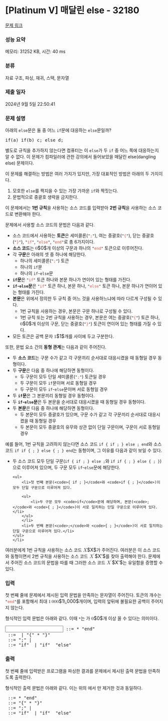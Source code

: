 # [Platinum V] 매달린 else - 32180 

[문제 링크](https://www.acmicpc.net/problem/32180) 

### 성능 요약

메모리: 31252 KB, 시간: 40 ms

### 분류

자료 구조, 파싱, 재귀, 스택, 문자열

### 제출 일자

2024년 9월 5일 22:50:41

### 문제 설명

<p>아래의 <code>else</code>문은 둘 중 어느 <code>if</code>문에 대응하는 <code>else</code>문일까?</p>

<pre>if(a) if(b) c; else d;
</pre>

<p>별도로 규칙을 추가하지 않는다면 컴퓨터는 이 <code>else</code>가 두 <code>if</code> 중 어느 쪽에 대응하는지 알 수 없다. 이 문제가 컴파일러에 관한 강의에서 들어보았을 매달린 else(dangling else) 문제이다.</p>

<p>이 문제를 해결하는 방법은 여러 가지가 있지만, 가장 대표적인 방법은 아래의 두 가지이다.</p>

<ol>
	<li>모호한 <code>else</code>를 짝지을 수 있는 가장 가까운 <code>if</code>와 짝짓는다.</li>
	<li>문법적으로 중괄호 생략을 금지한다.</li>
</ol>

<p>이 문제에서는 <strong>1번 규칙</strong>을 사용하는 소스 코드를 입력받아 <strong>2번 규칙</strong>을 사용하는 소스 코드로 변환해야 한다.</p>

<p>문제에서 사용할 소스 코드의 문법은 다음과 같다.</p>

<ul>
	<li>소스 코드에서 사용하는 <strong>토큰</strong>은 세미콜론(<code>"<span style="color:#e74c3c;">;</span>"</code>), 여는 중괄호(<code>"<span style="color:#e74c3c;">{</span>"</code>), 닫는 중괄호(<code>"<span style="color:#e74c3c;">}</span>"</code>), <code>"<span style="color:#e74c3c;">if</span>"</code>, <code>"<span style="color:#e74c3c;">else</span>"</code>, <code>"<span style="color:#e74c3c;">end</span>"</code>로 총 6가지이다.</li>
	<li><strong>소스 코드</strong>는 <mjx-container class="MathJax" jax="CHTML" style="font-size: 109%; position: relative;"><mjx-math class="MJX-TEX" aria-hidden="true"><mjx-mn class="mjx-n"><mjx-c class="mjx-c30"></mjx-c></mjx-mn></mjx-math><mjx-assistive-mml unselectable="on" display="inline"><math xmlns="http://www.w3.org/1998/Math/MathML"><mn>0</mn></math></mjx-assistive-mml><span aria-hidden="true" class="no-mathjax mjx-copytext">$0$</span></mjx-container>개 이상의 구문과 하나의 <code>"<span style="color:#e74c3c;">end</span>"</code> 토큰으로 이루어진다.</li>
	<li>각 <strong>구문</strong>은 아래의 셋 중 하나에 해당한다.
	<ul>
		<li>하나의 세미콜론(<code>"<span style="color:#e74c3c;">;</span>"</code>) 토큰</li>
		<li>하나의 <code>if</code>문</li>
		<li>하나의 <code>if</code>-<code>else</code>문</li>
	</ul>
	</li>
	<li><strong><code>if</code>문</strong>은 <code>"<span style="color:#e74c3c;">if</span>"</code> 토큰 하나와 본문 하나가 연이어 있는 형태를 가진다.</li>
	<li><strong><code>if</code>-<code>else</code>문</strong>은 <code>"<span style="color:#e74c3c;">if</span>"</code> 토큰 하나, 본문 하나, <code>"<span style="color:#e74c3c;">else</span>"</code> 토큰 하나, 본문 하나가 연이어 있는 형태를 가진다.</li>
	<li><strong>본문</strong>은 위에서 정의한 두 규칙 중 어느 것을 사용하느냐에 따라 다르게 구성될 수 있다.
	<ul>
		<li>1번 규칙을 사용하는 경우, 본문은 구문 하나로 구성될 수 있다.</li>
		<li>1번 규칙 또는 2번 규칙을 사용하는 경우, 본문은 여는 중괄호(<code>"<span style="color:#e74c3c;">{</span>"</code>) 토큰 하나, <mjx-container class="MathJax" jax="CHTML" style="font-size: 109%; position: relative;"><mjx-math class="MJX-TEX" aria-hidden="true"><mjx-mn class="mjx-n"><mjx-c class="mjx-c30"></mjx-c></mjx-mn></mjx-math><mjx-assistive-mml unselectable="on" display="inline"><math xmlns="http://www.w3.org/1998/Math/MathML"><mn>0</mn></math></mjx-assistive-mml><span aria-hidden="true" class="no-mathjax mjx-copytext">$0$</span></mjx-container>개 이상의 구문, 닫는 중괄호(<code>"<span style="color:#e74c3c;">}</span>"</code>) 토큰이 연이어 있는 형태를 가질 수 있다.</li>
	</ul>
	</li>
	<li>모든 토큰은 공백 문자 <mjx-container class="MathJax" jax="CHTML" style="font-size: 109%; position: relative;"><mjx-math class="MJX-TEX" aria-hidden="true"><mjx-mn class="mjx-n"><mjx-c class="mjx-c31"></mjx-c></mjx-mn></mjx-math><mjx-assistive-mml unselectable="on" display="inline"><math xmlns="http://www.w3.org/1998/Math/MathML"><mn>1</mn></math></mjx-assistive-mml><span aria-hidden="true" class="no-mathjax mjx-copytext">$1$</span></mjx-container>개를 사이에 두고 구분한다.</li>
</ul>

<p>또한, 문법 요소 간의 <strong>동형 관계</strong>는 다음과 같이 주어진다.</p>

<ul>
	<li>두 <strong>소스 코드</strong>는 구문 수가 같고 각 구문끼리 순서대로 대응시켰을 때 동형일 경우 동형이다.</li>
	<li>두 <strong>구문</strong>은 다음 중 하나에 해당하면 동형이다.
	<ul>
		<li>두 구문이 모두 단일 세미콜론(<code>"<span style="color:#e74c3c;">;</span>"</code>) 토큰일 경우</li>
		<li>두 구문이 모두 <code>if</code>문이며 서로 동형일 경우</li>
		<li>두 구문이 모두 <code>if</code>-<code>else</code>문이며 서로 동형일 경우</li>
	</ul>
	</li>
	<li>두 <strong><code>if</code>문</strong>은 그 본문끼리 동형일 경우 동형이다.</li>
	<li>두 <strong><code>if</code>-<code>else</code>문</strong>은 두 본문을 순서대로 대응시켰을 때 동형일 경우 동형이다.</li>
	<li>두 <strong>본문</strong>은 다음 중 하나에 해당하면 동형이다.
	<ul>
		<li>두 본문이 모두 중괄호가 있으며, 구문 수가 같고 각 구문끼리 순서대로 대응시켰을 때 동형일 경우</li>
		<li>두 본문이 모두 중괄호의 유무와 상관 없이 단일 구문이며, 구문이 서로 동형일 경우</li>
	</ul>
	</li>
</ul>

<p>예를 들어, 1번 규칙을 고려하지 않는다면 소스 코드 <code>if { if ; } else ; end</code>와 소스 코드 <code>if if { ; } else { ; } end</code>는 동형이며, 그 이유를 다음과 같이 보일 수 있다.</p>

<ul>
	<li>두 소스 코드 모두 단일 구문(<code>if { if ; } else ;</code>와 <code>if if { ; } else { ; }</code>)으로 이루어져 있으며, 두 구문 모두 <code>if</code>-<code>else</code>문에 해당한다.

	<ul>
		<li>첫 번째 본문(<code>{ if ; }</code>와 <code>if { ; }</code>)이 모두 단일 구문으로 이루어져 있다.

		<ul>
			<li>두 구문 모두 <code>if</code>문에 해당하며, 본문(<code>;</code>와 <code>{ ; }</code>)이 서로 일치하는 단일 구문으로 이루어져 있다.</li>
		</ul>
		</li>
		<li>두 번째 본문(<code>;</code>와 <code>{ ; }</code>)이 서로 일치하는 단일 구문으로 이루어져 있다.</li>
	</ul>
	</li>
</ul>

<p>여러분에게 1번 규칙을 사용하는 소스 코드 <mjx-container class="MathJax" jax="CHTML" style="font-size: 109%; position: relative;"><mjx-math class="MJX-TEX" aria-hidden="true"><mjx-mi class="mjx-i"><mjx-c class="mjx-c1D44B TEX-I"></mjx-c></mjx-mi></mjx-math><mjx-assistive-mml unselectable="on" display="inline"><math xmlns="http://www.w3.org/1998/Math/MathML"><mi>X</mi></math></mjx-assistive-mml><span aria-hidden="true" class="no-mathjax mjx-copytext">$X$</span></mjx-container>가 주어진다. 여러분은 이 소스 코드와 동형이면서 2번 규칙을 사용하는 소스 코드 <mjx-container class="MathJax" jax="CHTML" style="font-size: 109%; position: relative;"><mjx-math class="MJX-TEX" aria-hidden="true"><mjx-msup><mjx-mi class="mjx-i"><mjx-c class="mjx-c1D44B TEX-I"></mjx-c></mjx-mi><mjx-script style="vertical-align: 0.363em; margin-left: 0.051em;"><mjx-mo class="mjx-var" size="s"><mjx-c class="mjx-c2032"></mjx-c></mjx-mo></mjx-script></mjx-msup></mjx-math><mjx-assistive-mml unselectable="on" display="inline"><math xmlns="http://www.w3.org/1998/Math/MathML"><msup><mi>X</mi><mo data-mjx-alternate="1">′</mo></msup></math></mjx-assistive-mml><span aria-hidden="true" class="no-mathjax mjx-copytext">$X'$</span></mjx-container>를 찾아 출력해야 한다. 문제에서 주어진 소스 코드의 문법을 따를 때 그러한 소스 코드 <mjx-container class="MathJax" jax="CHTML" style="font-size: 109%; position: relative;"><mjx-math class="MJX-TEX" aria-hidden="true"><mjx-msup><mjx-mi class="mjx-i"><mjx-c class="mjx-c1D44B TEX-I"></mjx-c></mjx-mi><mjx-script style="vertical-align: 0.363em; margin-left: 0.051em;"><mjx-mo class="mjx-var" size="s"><mjx-c class="mjx-c2032"></mjx-c></mjx-mo></mjx-script></mjx-msup></mjx-math><mjx-assistive-mml unselectable="on" display="inline"><math xmlns="http://www.w3.org/1998/Math/MathML"><msup><mi>X</mi><mo data-mjx-alternate="1">′</mo></msup></math></mjx-assistive-mml><span aria-hidden="true" class="no-mathjax mjx-copytext">$X'$</span></mjx-container>는 유일함을 증명할 수 있다.</p>

### 입력 

 <p>첫 번째 줄에 문제에서 제시된 입력 문법을 만족하는 문자열이 주어진다. 토큰의 개수는 <code>"<span style="color:#e74c3c;">end</span>"</code>를 포함해서 최대 <mjx-container class="MathJax" jax="CHTML" style="font-size: 109%; position: relative;"><mjx-math class="MJX-TEX" aria-hidden="true"><mjx-mn class="mjx-n"><mjx-c class="mjx-c31"></mjx-c></mjx-mn><mjx-mstyle><mjx-mspace style="width: 0.167em;"></mjx-mspace></mjx-mstyle><mjx-mn class="mjx-n"><mjx-c class="mjx-c30"></mjx-c><mjx-c class="mjx-c30"></mjx-c><mjx-c class="mjx-c30"></mjx-c></mjx-mn></mjx-math><mjx-assistive-mml unselectable="on" display="inline"><math xmlns="http://www.w3.org/1998/Math/MathML"><mn>1</mn><mstyle scriptlevel="0"><mspace width="0.167em"></mspace></mstyle><mn>000</mn></math></mjx-assistive-mml><span aria-hidden="true" class="no-mathjax mjx-copytext">$1\,000$</span></mjx-container>개이며, 입력의 앞뒤에 불필요한 공백이 주어지지 않는다.</p>

<p>형식적인 입력 문법은 아래와 같다. 이때 <code><input_stmt>*</code>는 <code><input_stmt></code>가 <mjx-container class="MathJax" jax="CHTML" style="font-size: 109%; position: relative;"><mjx-math class="MJX-TEX" aria-hidden="true"><mjx-mn class="mjx-n"><mjx-c class="mjx-c30"></mjx-c></mjx-mn></mjx-math><mjx-assistive-mml unselectable="on" display="inline"><math xmlns="http://www.w3.org/1998/Math/MathML"><mn>0</mn></math></mjx-assistive-mml><span aria-hidden="true" class="no-mathjax mjx-copytext">$0$</span></mjx-container>개 이상 올 수 있다는 의미이다.</p>

<pre><input> ::= <input_stmt>* "end"
<input_block> ::= <input_stmt> | "{" <input_stmt>* "}"
<input_stmt> ::= ";" | <input_if>
<input_if> ::= "if" <input_block> | "if" <input_block> "else" <input_block></pre>

### 출력 

 <p>첫 번째 줄에 입력받은 프로그램을 파싱한 결과를 문제에서 제시된 출력 문법을 만족하도록 출력한다.</p>

<p>형식적인 출력 문법은 아래와 같다. 이는 위의 <code><input_block></code>에서 <code><input_stmt></code>만 제거한 것과 동일하다.</p>

<pre><output> ::= <output_stmt>* "end"
<output_block> ::= "{" <output_stmt>* "}"
<output_stmt> ::= ";" | <output_if>
<output_if> ::= "if" <output_block> | "if" <output_block> "else" <output_block></pre>

